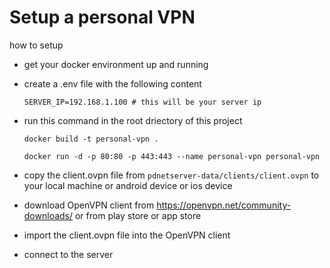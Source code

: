 # Setup a personal VPN

how to setup 

- get your docker environment up and running

- create a .env file with the following content
  ```
  SERVER_IP=192.168.1.100 # this will be your server ip
  ```

- run this command in the root driectory of this project
  ```
  docker build -t personal-vpn .
  ```

  ```
  docker run -d -p 80:80 -p 443:443 --name personal-vpn personal-vpn
  ```

- copy the client.ovpn file from ```pdnetserver-data/clients/client.ovpn``` to your local machine or android device or ios device

- download OpenVPN client from https://openvpn.net/community-downloads/ or from play store or app store

- import the client.ovpn file into the OpenVPN client

- connect to the server